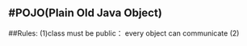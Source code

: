 #POJO(Plain Old Java Object)
---

##Rules:
(1)class must be public： every object can communicate
(2)

